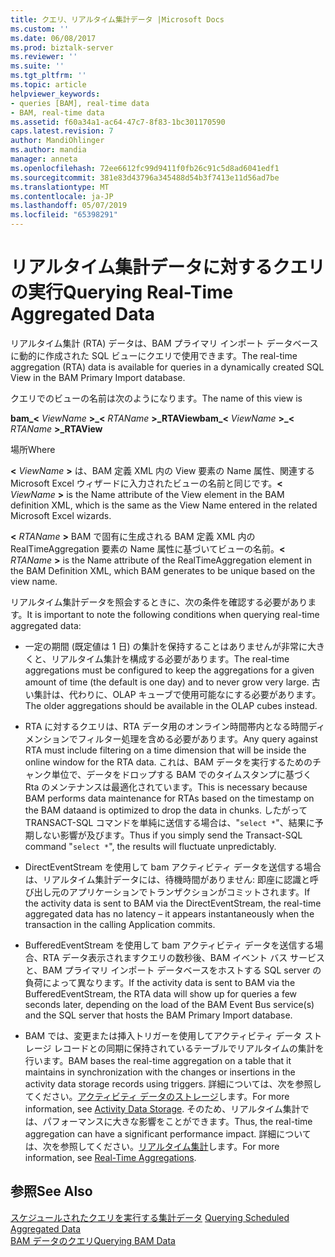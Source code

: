 ```yaml
---
title: クエリ、リアルタイム集計データ |Microsoft Docs
ms.custom: ''
ms.date: 06/08/2017
ms.prod: biztalk-server
ms.reviewer: ''
ms.suite: ''
ms.tgt_pltfrm: ''
ms.topic: article
helpviewer_keywords:
- queries [BAM], real-time data
- BAM, real-time data
ms.assetid: f60a34a1-ac64-47c7-8f83-1bc301170590
caps.latest.revision: 7
author: MandiOhlinger
ms.author: mandia
manager: anneta
ms.openlocfilehash: 72ee6612fc99d9411f0fb26c91c5d8ad6041edf1
ms.sourcegitcommit: 381e83d43796a345488d54b3f7413e11d56ad7be
ms.translationtype: MT
ms.contentlocale: ja-JP
ms.lasthandoff: 05/07/2019
ms.locfileid: "65398291"
---
```

# <a name="querying-real-time-aggregated-data"></a><span data-ttu-id="ac7cf-102">リアルタイム集計データに対するクエリの実行</span><span class="sxs-lookup"><span data-stu-id="ac7cf-102">Querying Real-Time Aggregated Data</span></span>
<span data-ttu-id="ac7cf-103">リアルタイム集計 (RTA) データは、BAM プライマリ インポート データベースに動的に作成された SQL ビューにクエリで使用できます。</span><span class="sxs-lookup"><span data-stu-id="ac7cf-103">The real-time aggregation (RTA) data is available for queries in a dynamically created SQL View in the BAM Primary Import database.</span></span>  
  
 <span data-ttu-id="ac7cf-104">クエリでのビューの名前は次のようになります。</span><span class="sxs-lookup"><span data-stu-id="ac7cf-104">The name of this view is</span></span>  
  
 <span data-ttu-id="ac7cf-105">**bam_\<** *ViewName* **\>_\<** *RTAName* **\>_RTAView**</span><span class="sxs-lookup"><span data-stu-id="ac7cf-105">**bam_\<** *ViewName* **\>_\<** *RTAName* **\>_RTAView**</span></span>  
  
 <span data-ttu-id="ac7cf-106">場所</span><span class="sxs-lookup"><span data-stu-id="ac7cf-106">Where</span></span>  
  
 <span data-ttu-id="ac7cf-107">**\<** *ViewName* **\>** は、BAM 定義 XML 内の View 要素の Name 属性、関連する Microsoft Excel ウィザードに入力されたビューの名前と同じです。</span><span class="sxs-lookup"><span data-stu-id="ac7cf-107">**\<** *ViewName* **\>** is the Name attribute of the View element in the BAM definition XML, which is the same as the View Name entered in the related Microsoft Excel wizards.</span></span>  
  
 <span data-ttu-id="ac7cf-108">**\<** *RTAName* **\>** BAM で固有に生成される BAM 定義 XML 内の RealTimeAggregation 要素の Name 属性に基づいてビューの名前。</span><span class="sxs-lookup"><span data-stu-id="ac7cf-108">**\<** *RTAName* **\>** is the Name attribute of the RealTimeAggregation element in the BAM Definition XML, which BAM generates to be unique based on the view name.</span></span>  
  
 <span data-ttu-id="ac7cf-109">リアルタイム集計データを照会するときに、次の条件を確認する必要があります。</span><span class="sxs-lookup"><span data-stu-id="ac7cf-109">It is important to note the following conditions when querying real-time aggregated data:</span></span>  
  
-   <span data-ttu-id="ac7cf-110">一定の期間 (既定値は 1 日) の集計を保持することはありませんが非常に大きくと、リアルタイム集計を構成する必要があります。</span><span class="sxs-lookup"><span data-stu-id="ac7cf-110">The real-time aggregations must be configured to keep the aggregations for a given amount of time (the default is one day) and to never grow very large.</span></span> <span data-ttu-id="ac7cf-111">古い集計は、代わりに、OLAP キューブで使用可能なにする必要があります。</span><span class="sxs-lookup"><span data-stu-id="ac7cf-111">The older aggregations should be available in the OLAP cubes instead.</span></span>  
  
-   <span data-ttu-id="ac7cf-112">RTA に対するクエリは、RTA データ用のオンライン時間帯内となる時間ディメンションでフィルター処理を含める必要があります。</span><span class="sxs-lookup"><span data-stu-id="ac7cf-112">Any query against RTA must include filtering on a time dimension that will be inside the online window for the RTA data.</span></span> <span data-ttu-id="ac7cf-113">これは、BAM データを実行するためのチャンク単位で、データをドロップする BAM でのタイムスタンプに基づく Rta のメンテナンスは最適化されています。</span><span class="sxs-lookup"><span data-stu-id="ac7cf-113">This is necessary because BAM performs data maintenance for RTAs based  on the  timestamp on the BAM dataand is optimized to drop the data in chunks.</span></span> <span data-ttu-id="ac7cf-114">したがって TRANSACT-SQL コマンドを単純に送信する場合は、"`select *`"、結果に予期しない影響が及びます。</span><span class="sxs-lookup"><span data-stu-id="ac7cf-114">Thus if you simply send the Transact-SQL command "`select *`", the results will fluctuate unpredictably.</span></span>  
  
-   <span data-ttu-id="ac7cf-115">DirectEventStream を使用して bam アクティビティ データを送信する場合は、リアルタイム集計データには、待機時間がありません: 即座に認識と呼び出し元のアプリケーションでトランザクションがコミットされます。</span><span class="sxs-lookup"><span data-stu-id="ac7cf-115">If the activity data is sent to BAM via the DirectEventStream, the real-time aggregated data has no latency – it appears instantaneously when the transaction in the calling Application commits.</span></span>  
  
-   <span data-ttu-id="ac7cf-116">BufferedEventStream を使用して bam アクティビティ データを送信する場合、RTA データ表示されますクエリの数秒後、BAM イベント バス サービスと、BAM プライマリ インポート データベースをホストする SQL server の負荷によって異なります。</span><span class="sxs-lookup"><span data-stu-id="ac7cf-116">If the activity data is sent to BAM via the BufferedEventStream, the RTA data will show up for queries a few seconds later, depending on the load of the BAM Event Bus service(s) and the SQL server that hosts the BAM Primary Import database.</span></span>  
  
-   <span data-ttu-id="ac7cf-117">BAM では、変更または挿入トリガーを使用してアクティビティ データ ストレージ レコードとの同期に保持されているテーブルでリアルタイムの集計を行います。</span><span class="sxs-lookup"><span data-stu-id="ac7cf-117">BAM bases the real-time aggregation on a table that it maintains in synchronization with the changes or insertions in the activity data storage records using triggers.</span></span> <span data-ttu-id="ac7cf-118">詳細については、次を参照してください。[アクティビティ データのストレージ](../core/activity-data-storage.md)します。</span><span class="sxs-lookup"><span data-stu-id="ac7cf-118">For more information, see [Activity Data Storage](../core/activity-data-storage.md).</span></span> <span data-ttu-id="ac7cf-119">そのため、リアルタイム集計では、パフォーマンスに大きな影響をことができます。</span><span class="sxs-lookup"><span data-stu-id="ac7cf-119">Thus, the real-time aggregation can have a significant performance impact.</span></span> <span data-ttu-id="ac7cf-120">詳細については、次を参照してください。[リアルタイム集計](../core/real-time-aggregations.md)します。</span><span class="sxs-lookup"><span data-stu-id="ac7cf-120">For more information, see [Real-Time Aggregations](../core/real-time-aggregations.md).</span></span>  
  
## <a name="see-also"></a><span data-ttu-id="ac7cf-121">参照</span><span class="sxs-lookup"><span data-stu-id="ac7cf-121">See Also</span></span>  
 <span data-ttu-id="ac7cf-122">[スケジュールされたクエリを実行する集計データ](../core/querying-scheduled-aggregated-data.md) </span><span class="sxs-lookup"><span data-stu-id="ac7cf-122">[Querying Scheduled Aggregated Data](../core/querying-scheduled-aggregated-data.md) </span></span>  
 [<span data-ttu-id="ac7cf-123">BAM データのクエリ</span><span class="sxs-lookup"><span data-stu-id="ac7cf-123">Querying BAM Data</span></span>](../core/querying-bam-data.md)